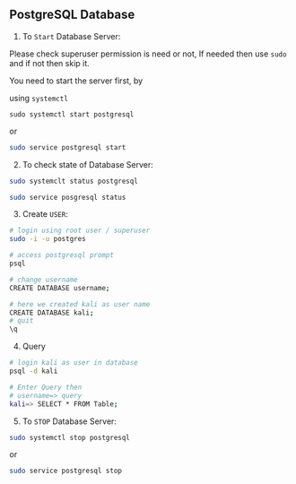 ## PostgreSQL Database

1. To `Start` Database Server:

Please check superuser permission is need or not, If needed then use `sudo` and if not then skip it.

You need to start the server first, by

using `systemctl`

```
sudo systemctl start postgresql 
```

or 


```bash
sudo service postgresql start
```

2. To check state of Database Server:

```bash
sudo systemclt status postgresql
```


```bash
sudo service posgresql status
```


3. Create `USER`:

```bash
# login using root user / superuser
sudo -i -u postgres
```

```bash
# access postgresql prompt
psql
```

```bash
# change username
CREATE DATABASE username;

# here we created kali as user name
CREATE DATABASE kali;
# quit
\q 
```

4. Query


```bash
# login kali as user in database
psql -d kali

# Enter Query then
# username=> query
kali=> SELECT * FROM Table;
```

5. To `STOP` Database Server:


```bash
sudo systemctl stop postgresql
```

or 

```bash
sudo service postgresql stop
```
